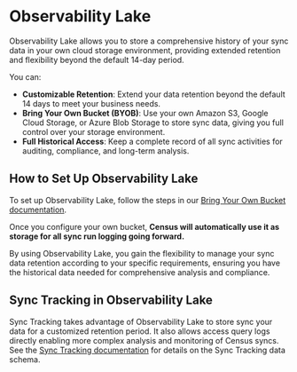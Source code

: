 # Observability Lake

Observability Lake allows you to store a comprehensive history of your sync data in your own cloud storage environment, providing extended retention and flexibility beyond the default 14-day period.

You can:

* **Customizable Retention**: Extend your data retention beyond the default 14 days to meet your business needs.
* **Bring Your Own Bucket (BYOB)**: Use your own Amazon S3, Google Cloud Storage, or Azure Blob Storage to store sync data, giving you full control over your storage environment.
* **Full Historical Access**: Keep a complete record of all sync activities for auditing, compliance, and long-term analysis.

## How to Set Up Observability Lake

To set up Observability Lake, follow the steps in our [Bring Your Own Bucket documentation](https://docs.getcensus.com/misc/security-and-privacy/bring-your-own-blob-storage).

Once you configure your own bucket, **Census will automatically use it as storage for all sync run logging going forward.**

By using Observability Lake, you gain the flexibility to manage your sync data retention according to your specific requirements, ensuring you have the historical data needed for comprehensive analysis and compliance.

## Sync Tracking in Observability Lake

Sync Tracking takes advantage of Observability Lake to store sync your data for a customized retention period. It also allows access query logs directly enabling more complex analysis and monitoring of Census syncs. See the [Sync Tracking documentation](sync-tracking.md) for details on the Sync Tracking data schema.